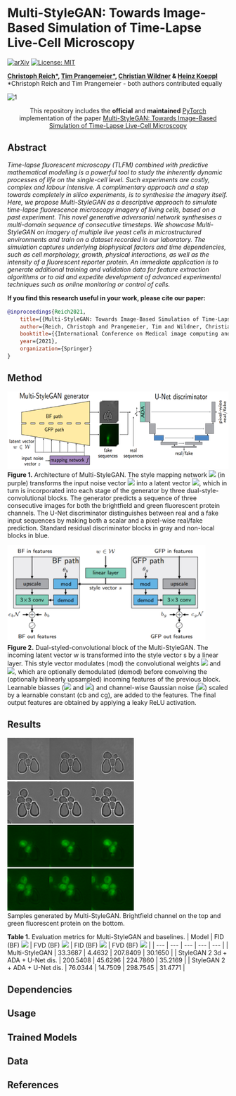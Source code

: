 # Multi-StyleGAN: Towards Image-Based Simulation of Time-Lapse Live-Cell Microscopy
[![arXiv](https://img.shields.io/badge/stat.ML-arXiv%3A2106.08285-B31B1B.svg)](https://arxiv.org/abs/2106.08285)
[![License: MIT](https://img.shields.io/badge/License-MIT-yellow.svg)](https://github.com/ChristophReich1996/Multi-StyleGAN/blob/master/LICENSE)

**[Christoph Reich*](https://github.com/ChristophReich1996), [Tim Prangemeier*](https://www.bcs.tu-darmstadt.de/bcs_team/prangemeiertim.en.jsp), [Christian Wildner](https://www.bcs.tu-darmstadt.de/bcs_team/wildnerchristian.en.jsp) & [Heinz Koeppl](https://www.bcs.tu-darmstadt.de/bcs_team/koepplheinz.en.jsp)**<br/>
*Christoph Reich and Tim Prangemeier - both authors contributed equally

<img src="/github/latent_space_interpolation.gif"  alt="1" width = 288px height = 192px >

<p align="center">
  This repository includes the <b>official</b> and <b>maintained</b> <a href="https://pytorch.org/">PyTorch</a> implementation of the paper <a href="https://arxiv.org/abs/2106.08285"> Multi-StyleGAN: Towards Image-Based Simulation of Time-Lapse Live-Cell Microscopy</a>
</p>

## Abstract
*Time-lapse fluorescent microscopy (TLFM) combined with
predictive mathematical modelling is a powerful tool to study the inherently dynamic processes of life on the single-cell level. Such experiments
are costly, complex and labour intensive. A complimentary approach
and a step towards completely in silico experiments, is to synthesise
the imagery itself. Here, we propose Multi-StyleGAN as a descriptive
approach to simulate time-lapse fluorescence microscopy imagery of living cells, based on a past experiment. This novel generative adversarial
network synthesises a multi-domain sequence of consecutive timesteps.
We showcase Multi-StyleGAN on imagery of multiple live yeast cells in
microstructured environments and train on a dataset recorded in our laboratory. The simulation captures underlying biophysical factors and time
dependencies, such as cell morphology, growth, physical interactions, as
well as the intensity of a fluorescent reporter protein. An immediate application is to generate additional training and validation data for feature
extraction algorithms or to aid and expedite development of advanced
experimental techniques such as online monitoring or control of cells.*

**If you find this research useful in your work, please cite our paper:**

```bibtex
@inproceedings{Reich2021,
    title={{Multi-StyleGAN: Towards Image-Based Simulation of Time-Lapse Live-Cell Microscopy}},
    author={Reich, Christoph and Prangemeier, Tim and Wildner, Christian and Koeppl, Heinz},
    booktitle={{International Conference on Medical image computing and computer-assisted intervention (in press)}},
    year={2021},
    organization={Springer}
}
```

## Method

<img src="/github/Multi-StyleGAN.png"  alt="1" width = 617px height = 176px ><br/>
**Figure 1.** Architecture of Multi-StyleGAN. The style mapping network <img src="https://render.githubusercontent.com/render/math?math=f"> (in purple)
transforms the input noise vector <img src="https://render.githubusercontent.com/render/math?math=z\sim \mathcal{N}_{512}(0, 1)"> into a latent vector <img src="https://render.githubusercontent.com/render/math?math=w\in\mathcal{W}">, which in
turn is incorporated into each stage of the generator by three dual-style-convolutional
blocks. The generator predicts a sequence of three consecutive images for both
the brightfield and green fluorescent protein channels. The U-Net discriminator distinguishes between real and
a fake input sequences by making both a scalar and a pixel-wise real/fake prediction.
Standard residual discriminator blocks in gray and non-local blocks in blue.

<img src="/github/Dual-styled-convolutional_block.png"  alt="1" width = 451px height = 221px ><br/>
**Figure 2.** Dual-styled-convolutional block of the Multi-StyleGAN. The incoming latent
vector w is transformed into the style vector s by a linear layer. This style vector modulates (mod) the convolutional weights <img src="https://render.githubusercontent.com/render/math?math=\theta_{b}"> and <img src="https://render.githubusercontent.com/render/math?math=\theta_{g}">, which are optionally demodulated
(demod) before convolving the (optionally bilinearly upsampled) incoming features
of the previous block. Learnable biasses (<img src="https://render.githubusercontent.com/render/math?math=b_{b}"> and <img src="https://render.githubusercontent.com/render/math?math=b_{g}">) and channel-wise Gaussian noise
(<img src="https://render.githubusercontent.com/render/math?math=\mathcal{N}">) scaled by a learnable constant (cb and cg), are added to the features. The final
output features are obtained by applying a leaky ReLU activation.

## Results

<img src="/github/prediction_ema_100_bf_0.png"  alt="1" width = 288px height = 96px >   <img src="/github/prediction_ema_100_bf_12.png"  alt="1" width = 288px height = 96px ><br/>
<img src="/github/prediction_ema_100_gfp_0.png"  alt="1" width = 288px height = 96px >  <img src="/github/prediction_ema_100_gfp_12.png"  alt="1" width = 288px height = 96px ><br/>
Samples generated by Multi-StyleGAN. Brightfield channel on the top and green fluorescent protein on the bottom.<br/>

**Table 1.** Evaluation metrics for Multi-StyleGAN and baselines.
| Model | FID (BF) <img src="https://render.githubusercontent.com/render/math?math=\downarrow"> | FVD (BF) <img src="https://render.githubusercontent.com/render/math?math=\downarrow"> | FID (BF) <img src="https://render.githubusercontent.com/render/math?math=\downarrow"> | FVD (BF) <img src="https://render.githubusercontent.com/render/math?math=\downarrow"> |
| --- | --- | --- | --- | --- |
| Multi-StyleGAN | 33.3687 | 4.4632 | 207.8409 | 30.1650 |
| StyleGAN 2 3d + ADA + U-Net dis. | 200.5408 | 45.6296 | 224.7860 | 35.2169 |
| StyleGAN 2 + ADA + U-Net dis. | 76.0344 | 14.7509 | 298.7545 | 31.4771 |

## Dependencies

## Usage

## Trained Models

## Data

## References
